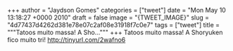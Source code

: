 
+++
author = "Jaydson Gomes"
categories = ["tweet"]
date = "Mon May 10 13:18:27 +0000 2010"
draft = false
image = "{TWEET_IMAGE}"
slug = "4d77437d4262d381e78e07c2af08e31918f7c0e7"
tags = ["tweet"]
title = """Tatoos muito massa! A Sho..."""
+++
Tatoos muito massa! A Shoryuken fico muito tri!  http://tinyurl.com/2wafno6
